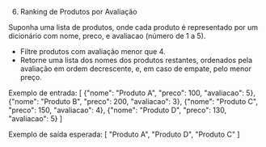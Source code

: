 6) Ranking de Produtos por Avaliação

Suponha uma lista de produtos, onde cada produto é representado por um dicionário com nome, preco, e avaliacao (número de 1 a 5).

- Filtre produtos com avaliação menor que 4.
- Retorne uma lista dos nomes dos produtos restantes, ordenados pela avaliação em ordem decrescente, e, em caso de empate, pelo menor preço.

Exemplo de entrada:
    [
        {"nome": "Produto A", "preco": 100, "avaliacao": 5},
        {"nome": "Produto B", "preco": 200, "avaliacao": 3},
        {"nome": "Produto C", "preco": 150, "avaliacao": 4},
        {"nome": "Produto D", "preco": 130, "avaliacao": 5}
    ]

Exemplo de saída esperada:
    [
        "Produto A", 
        "Produto D", 
        "Produto C"
    ]

